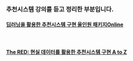 ### 추천시스템 강의를 듣고 정리한 부분입니다.


#### [딥러닝을 활용한 추천시스템 구현 올인원 패키지Online](https://fastcampus.co.kr/data_online_rs)


<br>

#### [The RED: 현실 데이터를 활용한 추천시스템 구현 A to Z](https://fastcampus.co.kr/data_red_ldj)

